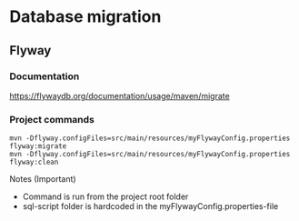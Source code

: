 # Database migration
## Flyway
### Documentation 
https://flywaydb.org/documentation/usage/maven/migrate
### Project commands
```console
mvn -Dflyway.configFiles=src/main/resources/myFlywayConfig.properties flyway:migrate
mvn -Dflyway.configFiles=src/main/resources/myFlywayConfig.properties flyway:clean
```
Notes (Important)
- Command is run from the project root folder
- sql-script folder is hardcoded in the myFlywayConfig.properties-file




